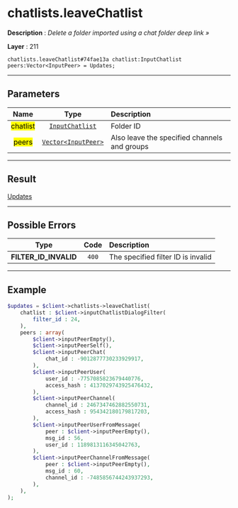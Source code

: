 # chatlists.leaveChatlist

**Description** : *Delete a folder imported using a chat folder deep link »*

**Layer** : 211

```tl
chatlists.leaveChatlist#74fae13a chatlist:InputChatlist peers:Vector<InputPeer> = Updates;
```

---

## Parameters

| Name | Type | Description |
| :---: | :---: | :--- |
| <mark>chatlist</mark> | [`InputChatlist`](type/InputChatlist) | Folder ID |
| <mark>peers</mark> | [`Vector<InputPeer>`](type/InputPeer) | Also leave the specified channels and groups |

---

## Result

[Updates](type/Updates)

---

## Possible Errors

| Type | Code | Description |
| :---: | :---: | :--- |
| **FILTER_ID_INVALID** | `400` | The specified filter ID is invalid |

---

## Example

```php
$updates = $client->chatlists->leaveChatlist(
	chatlist : $client->inputChatlistDialogFilter(
		filter_id : 24,
	),
	peers : array(
		$client->inputPeerEmpty(),
		$client->inputPeerSelf(),
		$client->inputPeerChat(
			chat_id : -9012877730233929917,
		),
		$client->inputPeerUser(
			user_id : -7757085823679440776,
			access_hash : 4137029743925476432,
		),
		$client->inputPeerChannel(
			channel_id : 2467347462882550731,
			access_hash : 954342180179817203,
		),
		$client->inputPeerUserFromMessage(
			peer : $client->inputPeerEmpty(),
			msg_id : 56,
			user_id : 1189813116345042763,
		),
		$client->inputPeerChannelFromMessage(
			peer : $client->inputPeerEmpty(),
			msg_id : 60,
			channel_id : -7485856744243937293,
		),
	),
);
```